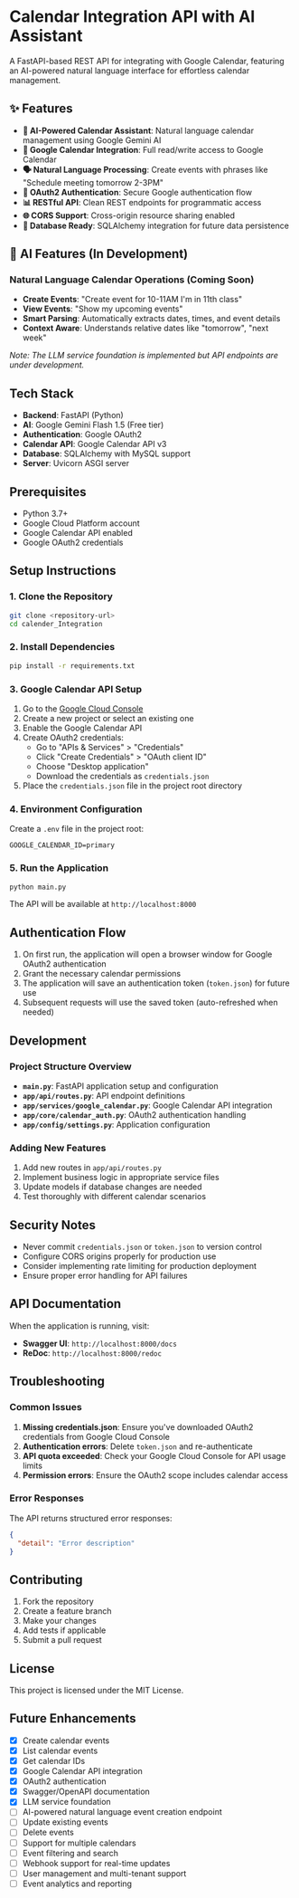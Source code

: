 # Calendar Integration API with AI Assistant

A FastAPI-based REST API for integrating with Google Calendar, featuring an AI-powered natural language interface for effortless calendar management.

## ✨ Features

- **🤖 AI-Powered Calendar Assistant**: Natural language calendar management using Google Gemini AI
- **📅 Google Calendar Integration**: Full read/write access to Google Calendar
- **🗣️ Natural Language Processing**: Create events with phrases like "Schedule meeting tomorrow 2-3PM"
- **🔐 OAuth2 Authentication**: Secure Google authentication flow
- **📊 RESTful API**: Clean REST endpoints for programmatic access
- **🌐 CORS Support**: Cross-origin resource sharing enabled
- **💾 Database Ready**: SQLAlchemy integration for future data persistence

## 🚀 AI Features (In Development)

### Natural Language Calendar Operations (Coming Soon)
- **Create Events**: "Create event for 10-11AM I'm in 11th class"
- **View Events**: "Show my upcoming events"
- **Smart Parsing**: Automatically extracts dates, times, and event details
- **Context Aware**: Understands relative dates like "tomorrow", "next week"

*Note: The LLM service foundation is implemented but API endpoints are under development.*

## Tech Stack

- **Backend**: FastAPI (Python)
- **AI**: Google Gemini Flash 1.5 (Free tier)
- **Authentication**: Google OAuth2
- **Calendar API**: Google Calendar API v3
- **Database**: SQLAlchemy with MySQL support
- **Server**: Uvicorn ASGI server


## Prerequisites

- Python 3.7+
- Google Cloud Platform account
- Google Calendar API enabled
- Google OAuth2 credentials

## Setup Instructions

### 1. Clone the Repository

```bash
git clone <repository-url>
cd calender_Integration
```

### 2. Install Dependencies

```bash
pip install -r requirements.txt
```

### 3. Google Calendar API Setup

1. Go to the [Google Cloud Console](https://console.cloud.google.com/)
2. Create a new project or select an existing one
3. Enable the Google Calendar API
4. Create OAuth2 credentials:
   - Go to "APIs & Services" > "Credentials"
   - Click "Create Credentials" > "OAuth client ID"
   - Choose "Desktop application"
   - Download the credentials as `credentials.json`
5. Place the `credentials.json` file in the project root directory

### 4. Environment Configuration

Create a `.env` file in the project root:

```env
GOOGLE_CALENDAR_ID=primary
```

### 5. Run the Application

```bash
python main.py
```

The API will be available at `http://localhost:8000`

## Authentication Flow

1. On first run, the application will open a browser window for Google OAuth2 authentication
2. Grant the necessary calendar permissions
3. The application will save an authentication token (`token.json`) for future use
4. Subsequent requests will use the saved token (auto-refreshed when needed)

## Development

### Project Structure Overview

- **`main.py`**: FastAPI application setup and configuration
- **`app/api/routes.py`**: API endpoint definitions
- **`app/services/google_calendar.py`**: Google Calendar API integration
- **`app/core/calendar_auth.py`**: OAuth2 authentication handling
- **`app/config/settings.py`**: Application configuration

### Adding New Features

1. Add new routes in `app/api/routes.py`
2. Implement business logic in appropriate service files
3. Update models if database changes are needed
4. Test thoroughly with different calendar scenarios

## Security Notes

- Never commit `credentials.json` or `token.json` to version control
- Configure CORS origins properly for production use
- Consider implementing rate limiting for production deployment
- Ensure proper error handling for API failures

## API Documentation

When the application is running, visit:
- **Swagger UI**: `http://localhost:8000/docs`
- **ReDoc**: `http://localhost:8000/redoc`

## Troubleshooting

### Common Issues

1. **Missing credentials.json**: Ensure you've downloaded OAuth2 credentials from Google Cloud Console
2. **Authentication errors**: Delete `token.json` and re-authenticate
3. **API quota exceeded**: Check your Google Cloud Console for API usage limits
4. **Permission errors**: Ensure the OAuth2 scope includes calendar access

### Error Responses

The API returns structured error responses:
```json
{
  "detail": "Error description"
}
```

## Contributing

1. Fork the repository
2. Create a feature branch
3. Make your changes
4. Add tests if applicable
5. Submit a pull request

## License

This project is licensed under the MIT License.

## Future Enhancements

- [x] Create calendar events
- [x] List calendar events  
- [x] Get calendar IDs
- [x] Google Calendar API integration
- [x] OAuth2 authentication
- [x] Swagger/OpenAPI documentation
- [x] LLM service foundation
- [ ] AI-powered natural language event creation endpoint
- [ ] Update existing events
- [ ] Delete events
- [ ] Support for multiple calendars
- [ ] Event filtering and search
- [ ] Webhook support for real-time updates
- [ ] User management and multi-tenant support
- [ ] Event analytics and reporting